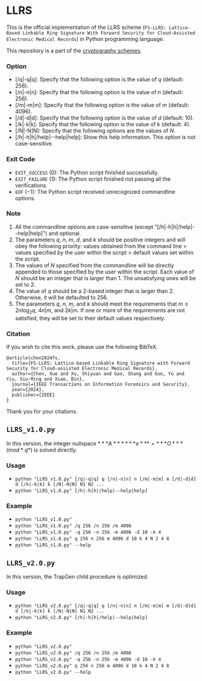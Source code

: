 # LLRS

This is the official implementation of the LLRS scheme (``FS-LLRS: Lattice-Based Linkable Ring Signature With Forward Security for Cloud-Assisted Electronic Medical Records``) in Python programming language. 

This repository is a part of the [cryptography schemes](https://github.com/BatchClayderman/Cryptography-Schemes). 

### Option

- [/q|-q|q]: Specify that the following option is the value of $q$ (default: $256$). 
- [/n|-n|n]: Specify that the following option is the value of $n$ (default: $256$). 
- [/m|-m|m]: Specify that the following option is the value of $m$ (default: $4096$). 
- [/d|-d|d]: Specify that the following option is the value of $d$ (default: $10$). 
- [/k|-k|k]: Specify that the following option is the value of $k$ (default: $4$). 
- [/N|-N|N]: Specify that the following options are the values of $N$. 
- [/h|-h|h|/help|--help|help]: Show this help information. This option is not case-sensitive. 

### Exit Code
- ``EXIT_SUCCESS`` ($0$): The Python script finished successfully. 
- ``EXIT_FAILURE`` ($1$): The Python script finished not passing all the verifications. 
- ``EOF`` ($-1$): The Python script received unrecognized commandline options. 

### Note

1) All the commandline options are case-sensitive (except "[/h|-h|h|/help|--help|help]") and optional. 
2) The parameters $q$, $n$, $m$, $d$, and $k$ should be positive integers and will obey the following priority: values obtained from the command line > values specified by the user within the script > default values set within the script. 
3) The values of $N$ specified from the commandline will be directly appended to those specified by the user within the script. Each value of $N$ should be an integer that is larger than $1$. The unsatisfying ones will be set to $2$. 
4) The value of $q$ should be a 2-based integer that is larger than $2$. Otherwise, it will be defaulted to 256. 
5) The parameters $q$, $n$, $m$, and $k$ should meet the requirements that $m \leqslant 2n \log_2 q$, $4n | m$, and $2k | m$. If one or more of the requirements are not satisfied, they will be set to their default values respectively. 

### Citation

If you wish to cite this work, please use the following BibTeX. 

```
@article{chen2024fs,
  title={FS-LLRS: Lattice-based Linkable Ring Signature with Forward Security for Cloud-assisted Electronic Medical Records},
  author={Chen, Xue and Xu, Shiyuan and Gao, Shang and Guo, Yu and Yiu, Siu-Ming and Xiao, Bin},
  journal={IEEE Transactions on Information Forensics and Security},
  year={2024},
  publisher={IEEE}
}
```

Thank you for your citations. 

## ``LLRS_v1.0.py``

In this version, the integer nullspace $***A******e*** = ***O*** (mod *q*)$ is solved directly. 

### Usage

- ``python "LLRS_v1.0.py" [/q|-q|q] q [/n|-n|n] n [/m|-m|m] m [/d|-d|d] d [/k|-k|k] k [/N|-N|N] N1 N2 ...``
- ``python "LLRS_v1.0.py" [/h|-h|h|/help|--help|help]``

### Example

- ``python "LLRS_v1.0.py"``
- ``python "LLRS_v1.0.py" /q 256 /n 256 /m 4096``
- ``python "LLRS_v1.0.py" -q 256 -n 256 -m 4096 -d 10 -k 4``
- ``python "LLRS_v1.0.py" q 256 n 256 m 4096 d 10 k 4 N 2 4 8``
- ``python "LLRS_v1.0.py" --help``

## ``LLRS_v2.0.py``

In this version, the TrapGen child procedure is optimized. 

### Usage

- ``python "LLRS_v2.0.py" [/q|-q|q] q [/n|-n|n] n [/m|-m|m] m [/d|-d|d] d [/k|-k|k] k [/N|-N|N] N1 N2 ...``
- ``python "LLRS_v2.0.py" [/h|-h|h|/help|--help|help]``

### Example

- ``python "LLRS_v2.0.py"``
- ``python "LLRS_v2.0.py" /q 256 /n 256 /m 4096``
- ``python "LLRS_v2.0.py" -q 256 -n 256 -m 4096 -d 10 -k 4``
- ``python "LLRS_v2.0.py" q 256 n 256 m 4096 d 10 k 4 N 2 4 8``
- ``python "LLRS_v2.0.py" --help``
